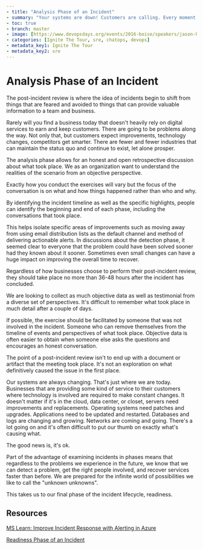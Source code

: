 ```yaml
---
- title: "Analysis Phase of an Incident"
- summary: "Your systems are down! Customers are calling. Every moment counts. What do you do?"
- toc: true
- branch: master
- image: [https://www.devopsdays.org/events/2016-boise/speakers/jason-hand.jpg]
- categories: [Ignite The Tour, sre, chatops, devops]
- metadata_key1: Ignite The Tour
- metadata_key2: sre
---
```


# Analysis Phase of an Incident

The post-incident review is where the idea of incidents begin to shift from things that are feared and avoided to things that can provide valuable information to a team and business.

Rarely will you find a business today that doesn't heavily rely on digital services to earn and keep customers. There are going to be problems along the way. Not only that, but customers expect improvements, technology changes, competitors get smarter. There are fewer and fewer industries that can maintain the status quo and continue to exist, let alone prosper.

The analysis phase allows for an honest and open retrospective discussion about what took place. We as an organization want to understand the realities of the scenario from an objective perspective.

Exactly how you conduct the exercises will vary but the focus of the conversation is on what and how things happened rather than who and why.

By identifying the incident timeline as well as the specific highlights, people can identify the beginning and end of each phase, including the conversations that took place.

This helps isolate specific areas of improvements such as moving away from using email distribution lists as the default channel and method of delivering actionable alerts. In discussions about the detection phase, it seemed clear to everyone that the problem could have been solved sooner had they known about it sooner. Sometimes even small changes can have a huge impact on improving the overall time to recover.

Regardless of how businesses choose to perform their post-incident review, they should take place no more than 36-48 hours after the incident has concluded. 

We are looking to collect as much objective data as well as testimonial from a diverse set of perspectives. It's difficult to remember what took place in much detail after a couple of days.

If possible, the exercise should be facilitated by someone that was not involved in the incident. Someone who can remove themselves from the timeline of events and perspectives of what took place. Objective data is often easier to obtain when someone else asks the questions and encourages an honest conversation.

The point of a post-incident review isn't to end up with a document or artifact that the meeting took place. It's not an exploration on what definitively caused the issue in the first place.

Our systems are always changing. That's just where we are today. Businesses that are providing some kind of service to their customers where technology is involved are required to make constant changes. It doesn't matter if it's in the cloud, data center, or closet, servers need improvements and replacements. Operating systems need patches and upgrades. Applications need to be updated and restarted. Databases and logs are changing and growing. Networks are coming and going. There's a lot going on and it's often difficult to put our thumb on exactly what's causing what.

The good news is, it's ok.

Part of the advantage of examining incidents in phases means that regardless to the problems we experience in the future, we know that we can detect a problem, get the right people involved, and recover services faster than before. We are prepared for the infinite world of possibilities we like to call the "unknown unknowns".

This takes us to our final phase of the incident lifecycle, readiness.

## Resources

[MS Learn: Improve Incident Response with Alerting in Azure](https://docs.microsoft.com/en-us/learn/modules/incident-response-with-alerting-on-azure/)

[Readiness Phase of an Incident](2020-03-04-Readiness.html)
